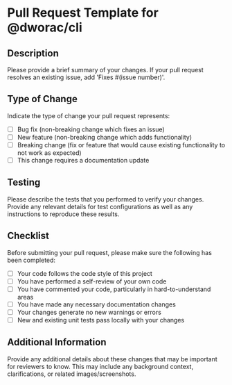 # Pull Request Template for @dworac/cli

## Description

Please provide a brief summary of your changes. If your pull request resolves an existing issue, add 'Fixes #(issue number)'.

## Type of Change

Indicate the type of change your pull request represents:

- [ ] Bug fix (non-breaking change which fixes an issue)
- [ ] New feature (non-breaking change which adds functionality)
- [ ] Breaking change (fix or feature that would cause existing functionality to not work as expected)
- [ ] This change requires a documentation update

## Testing

Please describe the tests that you performed to verify your changes. Provide any relevant details for test configurations as well as any instructions to reproduce these results.

## Checklist

Before submitting your pull request, please make sure the following has been completed:

- [ ] Your code follows the code style of this project
- [ ] You have performed a self-review of your own code
- [ ] You have commented your code, particularly in hard-to-understand areas
- [ ] You have made any necessary documentation changes
- [ ] Your changes generate no new warnings or errors
- [ ] New and existing unit tests pass locally with your changes

## Additional Information

Provide any additional details about these changes that may be important for reviewers to know. This may include any background context, clarifications, or related images/screenshots.
